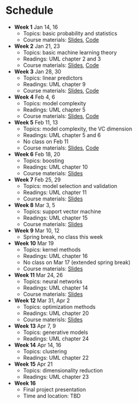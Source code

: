 # Schedule

- **Week 1** Jan 14, 16
	- Topics: basic probability and statistics
	- Course materials: [Slides](slides/lecture-01.pdf), [Code](https://colab.research.google.com/github/jiyfeng/uva-ml-course/blob/master/code/lecture-01.ipynb)
- **Week 2** Jan 21, 23
	- Topics: basic machine learning theory
	- Readings: UML chapter 2 and 3
	- Course materials: [Slides](slides/lecture-02.pdf), [Code](https://colab.research.google.com/github/jiyfeng/uva-ml-course/blob/master/code/lecture-02.ipynb)
- **Week 3** Jan 28, 30
	- Topics: linear predictors
	- Readings: UML chapter 9
	- Course materials: [Slides](slides/lecture-03.pdf), [Code](https://colab.research.google.com/github/jiyfeng/uva-ml-course/blob/master/code/lecture-03.ipynb)
- **Week 4** Feb 4, 6
	- Topics: model complexity
	- Readings: UML chapter 5
	- Course materials: [Slides](slides/lecture-04.pdf), [Code](https://colab.research.google.com/github/jiyfeng/uva-ml-course/blob/master/code/lecture-04.ipynb)
- **Week 5** Feb 11, 13
	- Topics: model complexity, the VC dimension
	- Readings: UML chapter 5 and 6
	- No class on Feb 11
	- Course materials: [Slides](slides/lecture-04.pdf), [Code](https://colab.research.google.com/github/jiyfeng/uva-ml-course/blob/master/code/lecture-04.ipynb)
- **Week 6** Feb 18, 20
	- Topics: boosting 
	- Readings: UML chapter 10
	- Course materials: [Slides](slides/lecture-05.pdf)
- **Week 7** Feb 25, 29
	- Topics: model selection and validation
	- Readings: UML chapter 11
	- Course materials: [Slides](slides/lecture-06.pdf)
- **Week 8** Mar 3, 5
	- Topics: support vector machine 
	- Readings: UML chapter 15
	- Course materials: [Slides](slides/lecture-07.pdf)
- **Week 9** Mar 10, 12 
	- Spring break, no class this week
- **Week 10** Mar 19
	- Topics: kernel methods
	- Readings: UML chapter 16
	- No class on Mar 17 (extended spring break)
	- Course materials: [Slides](slides/lecture-07.pdf)
- **Week 11** Mar 24, 26
	- Topics: neural networks 
	- Readings: UML chapter 14
	- Course materials: [Slides](slides/lecture-08.pdf)
- **Week 12** Mar 31, Apr 2
	- Topics: optimization methods
	- Readings: UML chapter 20
	- Course materisls: [Slides](slides/lecture-09.pdf)
- **Week 13** Apr 7, 9
	- Topics: generative models
	- Readings: UML chapter 24
- **Week 14** Apr 14, 16
	- Topics: clustering
	- Readings: UML chapter 22
- **Week 15** Apr 21
	- Topics: dimensionality reduction 
	- Readings: UML chapter 23
- **Week 16**
	- Final project presentation
	- Time and location: TBD
